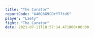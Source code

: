 ```yaml
---
title: "The Curator"
reportCode: "A46Q8G9CDrYTftdK"
player: "Laety"
fight: "The Curator"
date: 2021-07-11T18:57:14.471000+00:00
---
```

